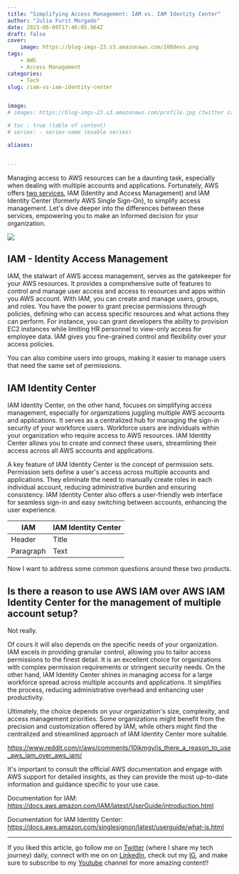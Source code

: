 ```yaml
---
title: "Simplifying Access Management: IAM vs. IAM Identity Center"
author: "Julia Furst Morgado"
date: 2023-06-09T17:46:05.964Z
draft: false
cover:
    image: https://blog-imgs-23.s3.amazonaws.com/100devs.png
tags: 
    - AWS
    - Access Management
categories: 
    - Tech
slug: /iam-vs-iam-identity-center


image: 
# images: https://blog-imgs-23.s3.amazonaws.com/profile.jpg (twitter card)

# toc : true (table of content)
# series: - series-name (enable series)

aliases:


---
```


Managing access to AWS resources can be a daunting task, especially when dealing with multiple accounts and applications. Fortunately, AWS offers [two services](https://docs.aws.amazon.com/cli/latest/userguide/getting-started-prereqs.html#getting-started-prereqs-iam), IAM (Identity and Access Management) and IAM Identity Center (formerly AWS Single Sign-On), to simplify access management. Let's dive deeper into the differences between these services, empowering you to make an informed decision for your organization.

![](https://blog-imgs-23.s3.amazonaws.com/iam-iamic.png)

## IAM - Identity Access Management

IAM, the stalwart of AWS access management, serves as the gatekeeper for your AWS resources. It provides a comprehensive suite of features to control and manage user access and access to resources and apps within you AWS account. With IAM, you can create and manage users, groups, and roles. You have the power to grant precise permissions through policies, defining who can access specific resources and what actions they can perform. For instance, you can grant developers the ability to provision EC2 instances while limiting HR personnel to view-only access for employee data. IAM gives you fine-grained control and flexibility over your access policies.

You can also combine users into groups, making it easier to manage users that need the same set of permissions.

## IAM Identity Center

IAM Identity Center, on the other hand, focuses on simplifying access management, especially for organizations juggling multiple AWS accounts and applications. It serves as a centralized hub for managing the sign-in security of your workforce users. Workforce users are individuals within your organization who require access to AWS resources. IAM Identity Center allows you to create and connect these users, streamlining their access across all AWS accounts and applications.

A key feature of IAM Identity Center is the concept of permission sets. Permission sets define a user's access across multiple accounts and applications. They eliminate the need to manually create roles in each individual account, reducing administrative burden and ensuring consistency. IAM Identity Center also offers a user-friendly web interface for seamless sign-in and easy switching between accounts, enhancing the user experience.

| IAM      | IAM Identity Center |
| ----------- | ----------- |
| Header      | Title       |
| Paragraph   | Text        |

Now I want to address some common questions around these two products.

## Is there a reason to use AWS IAM over AWS IAM Identity Center for the management of multiple account setup?
Not really.

Of cours it will also depends on the specific needs of your organization. IAM excels in providing granular control, allowing you to tailor access permissions to the finest detail. It is an excellent choice for organizations with complex permission requirements or stringent security needs. On the other hand, IAM Identity Center shines in managing access for a large workforce spread across multiple accounts and applications. It simplifies the process, reducing administrative overhead and enhancing user productivity.

Ultimately, the choice depends on your organization's size, complexity, and access management priorities. Some organizations might benefit from the precision and customization offered by IAM, while others might find the centralized and streamlined approach of IAM Identity Center more suitable.

https://www.reddit.com/r/aws/comments/10ikmgy/is_there_a_reason_to_use_aws_iam_over_aws_iam/



It's important to consult the official AWS documentation and engage with AWS support for detailed insights, as they can provide the most up-to-date information and guidance specific to your use case.

Documentation for IAM:
https://docs.aws.amazon.com/IAM/latest/UserGuide/introduction.html

Documentation for IAM Identity Center: 
https://docs.aws.amazon.com/singlesignon/latest/userguide/what-is.html

***
If you liked this article, go follow me on [Twitter](https://twitter.com/juliafmorgado) (where I share my tech journey) daily, connect with me on on [LinkedIn](https://www.linkedin.com/in/juliafmorgado/), check out my [IG](https://www.instagram.com/juliafmorgado/), and make sure to subscribe to my [Youtube](https://www.youtube.com/c/JuliaFMorgado) channel for more amazing content!!
